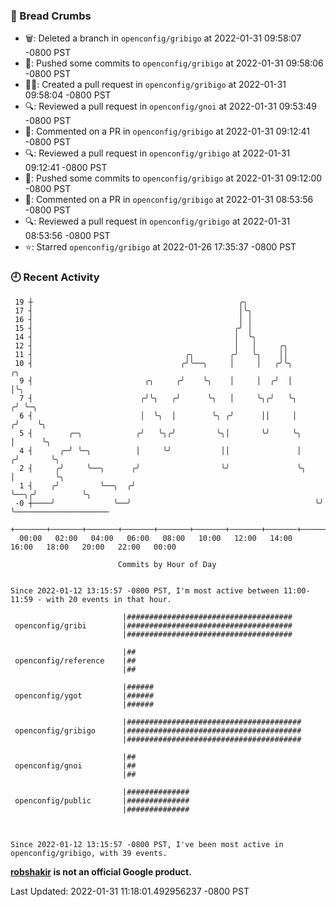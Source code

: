 ### 🍞 Bread Crumbs

 * 🗑: Deleted a branch in `openconfig/gribigo` at 2022-01-31 09:58:07 -0800 PST
 * 🚢: Pushed some commits to `openconfig/gribigo` at 2022-01-31 09:58:06 -0800 PST
 * ✍🏼: Created a pull request in `openconfig/gribigo` at 2022-01-31 09:58:04 -0800 PST
 * 🔍: Reviewed a pull request in  `openconfig/gnoi` at 2022-01-31 09:53:49 -0800 PST
 * 💬: Commented on a PR in  `openconfig/gribigo` at 2022-01-31 09:12:41 -0800 PST
 * 🔍: Reviewed a pull request in  `openconfig/gribigo` at 2022-01-31 09:12:41 -0800 PST
 * 🚢: Pushed some commits to `openconfig/gribigo` at 2022-01-31 09:12:00 -0800 PST
 * 💬: Commented on a PR in  `openconfig/gribigo` at 2022-01-31 08:53:56 -0800 PST
 * 🔍: Reviewed a pull request in  `openconfig/gribigo` at 2022-01-31 08:53:56 -0800 PST
 * ⭐️: Starred `openconfig/gribigo` at 2022-01-26 17:35:37 -0800 PST

### 🕘 Recent Activity
```
 19 ┼                                              ╭╮
 17 ┤                                              │╰╮
 16 ┤                                              │ │
 15 ┤                                             ╭╯ │
 14 ┤                                             │  ╰╮
 12 ┤                                             │   │     ╭╮
 11 ┤                                  ╭╮        ╭╯   ╰╮    ││
 10 ┤                                 ╭╯╰──╮     │     │   ╭╯╰╮          ╭╮
  9 ┤                         ╭╮     ╭╯    ╰╮    │     │  ╭╯  │          │╰╮
  7 ┤                        ╭╯╰╮   ╭╯      ╰╮   │     ╰╮╭╯   ╰╮        ╭╯ ╰─╮
  6 ┤                        │  ╰╮  │        ╰╮ ╭╯      ││     │       ╭╯    ╰╮
  5 ┤        ╭─╮            ╭╯   ╰╮╭╯         ╰╮│       ╰╯     ╰╮      │      ╰╮
  4 ┤      ╭─╯ ╰─╮          │     ╰╯           ││               │     ╭╯       ╰╮
  2 ┤     ╭╯     ╰──╮      ╭╯                  ╰╯               ╰╮    │         ╰╮
  1 ┤    ╭╯         ╰──╮  ╭╯                                     ╰──╮╭╯          ╰╮
 -0 ┼────╯             ╰──╯                                         ╰╯            ╰─────────────────────
    +───────+───────+───────+───────+───────+───────+───────+───────+───────+───────+───────+───────+────
  00:00   02:00   04:00   06:00   08:00   10:00   12:00   14:00   16:00   18:00   20:00   22:00   00:00   

						Commits by Hour of Day


Since 2022-01-12 13:15:57 -0800 PST, I'm most active between 11:00-11:59 - with 20 events in that hour.

```



```
                         |#####################################
 openconfig/gribi        |#####################################
                         |#####################################

                         |##
 openconfig/reference    |##
                         |##

                         |######
 openconfig/ygot         |######
                         |######

                         |#######################################
 openconfig/gribigo      |#######################################
                         |#######################################

                         |##
 openconfig/gnoi         |##
                         |##

                         |##############
 openconfig/public       |##############
                         |##############



Since 2022-01-12 13:15:57 -0800 PST, I've been most active in openconfig/gribigo, with 39 events.

```
**[robshakir](mailto:robjs@google.com) is not an official Google product.**  


Last Updated: 2022-01-31 11:18:01.492956237 -0800 PST
